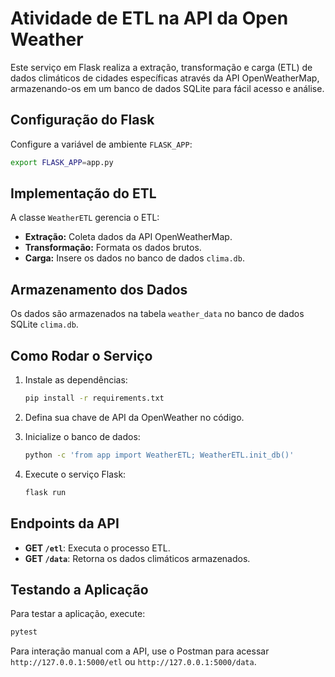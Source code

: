 # Atividade de ETL na API da Open Weather

Este serviço em Flask realiza a extração, transformação e carga (ETL) de dados climáticos de cidades específicas através da API OpenWeatherMap, armazenando-os em um banco de dados SQLite para fácil acesso e análise.

## Configuração do Flask

Configure a variável de ambiente `FLASK_APP`:

```sh
export FLASK_APP=app.py
```

## Implementação do ETL

A classe `WeatherETL` gerencia o ETL:

- **Extração:** Coleta dados da API OpenWeatherMap.
- **Transformação:** Formata os dados brutos.
- **Carga:** Insere os dados no banco de dados `clima.db`.

## Armazenamento dos Dados

Os dados são armazenados na tabela `weather_data` no banco de dados SQLite `clima.db`.

## Como Rodar o Serviço

1. Instale as dependências:

   ```sh
   pip install -r requirements.txt
   ```

2. Defina sua chave de API da OpenWeather no código.
3. Inicialize o banco de dados:

   ```sh
   python -c 'from app import WeatherETL; WeatherETL.init_db()'
   ```

4. Execute o serviço Flask:

   ```sh
   flask run
   ```

## Endpoints da API

- **GET `/etl`**: Executa o processo ETL.
- **GET `/data`**: Retorna os dados climáticos armazenados.

## Testando a Aplicação

Para testar a aplicação, execute:

```sh
pytest
```

Para interação manual com a API, use o Postman para acessar `http://127.0.0.1:5000/etl` ou `http://127.0.0.1:5000/data`.
